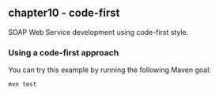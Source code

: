 chapter10 - code-first
----------------------

SOAP Web Service development using code-first style.

### Using a code-first approach

You can try this example by running the following Maven goal:

    mvn test

